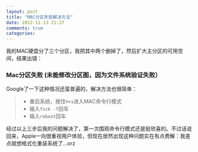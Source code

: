 ```yaml
---
layout: post
title: "MAC分区失败解决方法"
date: 2012-11-13 21:27
comments: true
categories: 
---
```


我的MAC硬盘分了三个分区，我把其中两个删掉了，然后扩大主分区的可用空间，结果出错：  

### **Mac分区失败 (未能修改分区图，因为文件系统验证失败）**

Google了一下这种情况还蛮普遍的，解决方法也很简单：
	
> * 重启系统，按住<code>⌘+s</code>进入MAC命令行模式
> * 输入<code>fsck -f</code>回车
> * 输入<code>reboot</code>回车

经过以上三步后我的问题解决了，第一次围观命令行模式还是挺欣喜的。不过话说回来，Apple一向很重视用户体验，但现在居然出现这种问题实在有点费解：我差点就想格式化重装系统了...orz
